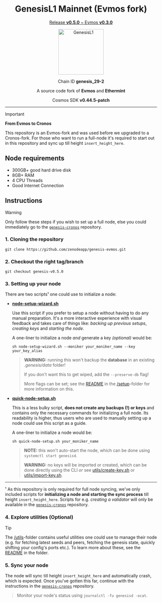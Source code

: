 <h1 align="center">
  GenesisL1 Mainnet (Evmos fork)
</h1>

<p align="center">
  <ins>Release <b>v0.5.0</b> ~ Evmos <b>v0.3.0</b></ins>
</p>

<p align="center">
  <img src="https://raw.githubusercontent.com/zenodeapp/genesis-parameters/main/assets/l1-logo.png" alt="GenesisL1" width="150" height="150"/>
</p>

<p align="center">
  Chain ID <b>genesis_29-2</b>
</p>

<p align="center">
   A source code fork of <b>Evmos</b> and <b>Ethermint</b>
</p>

<p align="center">
  Cosmos SDK <b>v0.44.5-patch</b>
</p>

---

> [!IMPORTANT]
> **From Evmos to Cronos**
> 
> This repository is an Evmos-fork and was used before we upgraded to a Cronos-fork. For those who want to run a full-node it's required to start out in this repository and sync up till height `insert_height_here`.

## Node requirements

- 300GB+ good hard drive disk
- 8GB+ RAM
- 4 CPU Threads
- Good Internet Connection

## Instructions

> [!WARNING]
> Only follow these steps if you wish to set up a full node, else you could immediately go to the [`genesis-cronos`](https://github.com/zenodeapp/genesis-cronos) repository.

### 1. Cloning the repository

```
git clone https://github.com/zenodeapp/genesis-evmos.git
```

### 2. Checkout the right tag/branch

```
git checkout genesis-v0.5.0
```

### 3. Setting up your node

There are two scripts¹ one could use to initialize a node:

- [**node-setup-wizard.sh**](setup/node-setup-wizard.sh)

  Use this script if you prefer to setup a node without having to do any manual preparation. It's a more interactive experience with visual feedback and takes care of things like: _backing up previous setups_, _creating keys_ and _starting the node_.

  A one-liner to initialize a node _and_ generate a key _(optional)_ would be:
  ```
  sh node-setup-wizard.sh --moniker your_moniker_name --key your_key_alias
  ```
  > **WARNING:** running this won't backup the **database** in an existing _.genesis/data_ folder!
  >
  > If you don't want this to get wiped, add the `--preserve-db` flag!
  >
  > More flags can be set; see the [README](setup/README.md) in the [\/setup](setup/)-folder for more information on this.
  
- **[quick-node-setup.sh](setup/quick-node-setup.sh)**

   This is a less bulky script, **does not create any backups (!) or keys** and contains only the necessary commands for initializing a full node. Its readability is higher, thus users who are used to manually setting up a node could use this script as a guide.

  A one-liner to initialize a node would be:
  ```
  sh quick-node-setup.sh your_moniker_name
  ```

  > **NOTE:** this won't auto-start the node, which can be done using `systemctl start genesisd`.
  > 
  > **WARNING:** no keys will be imported or created, which can be done directly using the CLI _or_ see [utils/create-key.sh](/utils/create-key.sh) or [utils/import-key.sh](/utils/import-key.sh).

---

¹ As this repository is only required for full node syncing, we've only included scripts for **initializing a node and starting the sync process** till height `insert_height_here`. Scripts for e.g. _creating a validator_ will only be available in the [`genesis-cronos`](https://github.com/zenodeapp/genesis-cronos) repository.

### 4. Explore utilities (Optional)

> [!TIP]
> The [/utils](/utils)-folder contains useful utilities one could use to manage their node (e.g. for fetching latest seeds and peers, fetching the genesis state, quickly shifting your config's ports etc.). To learn more about these, see the [README](utils/README.md) in the folder.

### 5. Sync your node

The node will sync till height `insert_height_here` and automatically crash, which is expected. Once you've gotten this far, continue with the instructions in the [`genesis-cronos`](https://github.com/zenodeapp/genesis-cronos) repository.
> Monitor your node's status using `journalctl -fu genesisd -ocat`.
